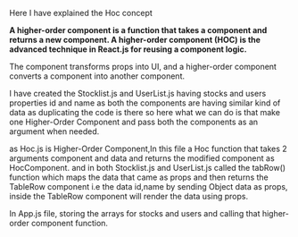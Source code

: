 Here I have explained the Hoc concept

<b>A higher-order component is a function that takes a component and returns a new component. A higher-order component (HOC) is the advanced technique in React.js for reusing a component logic.</b>

The component transforms props into UI, and a higher-order component converts a component into another component.

I have created the Stocklist.js and UserList.js having stocks and users properties id and name as both the components are having similar kind of data as duplicating the code is there so here what we can do is that make one Higher-Order Component and pass both the components as an argument when needed.

as Hoc.js is Higher-Order Component,In this file a Hoc function that takes 2 arguments component and data and returns the modified component as HocComponent. and in both Stocklist.js and UserList.js called the tabRow() function which maps the data that came as props and then returns the TableRow component i.e the data id,name by sending Object data as props, inside the TableRow component will render the data using props.

In App.js file, storing the arrays for stocks and users and calling that higher-order component function.
